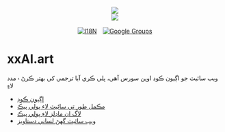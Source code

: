 <p align="center"><a href="https://xxai.art"><img src="https://cdn.jsdelivr.net/gh/xxai-art/doc/logo.svg"/></a><br/><a href="https://xxai.art"><img src="https://cdn.jsdelivr.net/gh/xxai-art/doc/xxai.svg"/></a></p><p align="center"><a href="https://github.com/xxai-art/doc#readme"><img alt="I18N" src="https://cdn.jsdelivr.net/gh/wactax/img/t.svg"/></a>　<a href="https://groups.google.com/u/0/g/xxai-art"><img alt="Google Groups" src="https://cdn.jsdelivr.net/gh/wactax/img/g-groups.svg"/></a></p>

# xxAI.art

ويب سائيٽ جو اڳيون ڪوڊ اوپن سورس آهي، ڀلي ڪري آيا ترجمي کي بهتر ڪرڻ ۾ مدد لاءِ

* [اڳيون ڪوڊ](https://github.com/xxai-art/web)
* [مڪمل طور تي سائيٽ لاء ٻولي پيڪ](https://github.com/xxai-art/web/tree/main/i18n)
* [لاگ ان ماڊلز لاءِ ٻولي پيڪ](https://github.com/wacpkg/user/tree/main/ui.i18n)
* [ويب سائيٽ گهڻ لساني دستاويز](https://github.com/xxai-doc)
